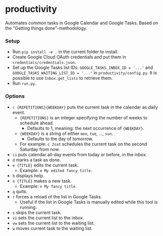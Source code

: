 # productivity
Automates common tasks in Google Calendar and Google Tasks.
Based on the "Getting things done"-methodology.

### Setup
* Run `pip install -e .` in the current folder to install.
* Create Google Cloud OAuth credentials and put them in `credentials/credentials.json`.
* Set up the Google Tasks list IDs: `GOOGLE_TASKS_INBOX_ID = '...'` and `GOOGLE_TASKS_WAITING_LIST_ID = '...'` in `productivity/config.py`.
It is possible to use `Inbox.get_lists` to retrieve them.
* Run `run.py`.

### Options
* `c {REPETITIONS}{WEEKDAY}` puts the current task in the calendar as daily event.
    * `{REPETITIONS}` is an integer specifying the number of weeks to schedule ahead.
        * Defaults to 1, meaning: the next occurrence of `{WEEKDAY}`.
    * `{WEEKDAY}` is a string of either `mon`, `tue`, ..., `sun`.
        * Defaults to the day of tomorrow.
    * For example: `c 2sat` schedules the current task on the second Saturday from now.
* `ci` puts calendar all-day events from today or before, in the inbox.
* `d` marks a task as done.
* `e {TITLE}` edits the current task.
    * Example: `e My edited fancy title`.
* `h` displays help.
* `n {TITLE}` makes a new task.
    * Example: `n My fancy title`.
* `q` quits.
* `r` forces a reload of the list in Google Tasks.
    * Useful if the list in Google Tasks is manually edited while this tool is running.
* `s` skips the current task.
* `vi` sets the current list to the inbox.
* `vw` sets the current list to the waiting list.
* `w` moves current task to the waiting list.
